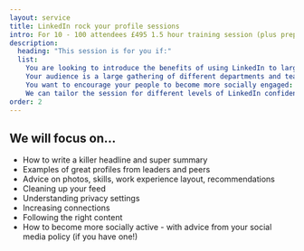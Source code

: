 ```yaml
---
layout: service
title: LinkedIn rock your profile sessions
intro: For 10 - 100 attendees £495 1.5 hour training session (plus prep to tailor to your needs)
description:
  heading: "This session is for you if:"
  list:
    You are looking to introduce the benefits of using LinkedIn to larger numbers of people:
    Your audience is a large gathering of different departments and teams:
    You want to encourage your people to become more socially engaged:
    We can tailor the session for different levels of LinkedIn confidence:
order: 2
---
```


## We will focus on...

- How to write a killer headline and super summary 
- Examples of great profiles from leaders and peers 
- Advice on photos, skills, work experience layout, recommendations   
- Cleaning up your feed
- Understanding privacy settings
- Increasing connections 
- Following the right content 
- How to become more socially active - with advice from your social media policy (if you have one!)
